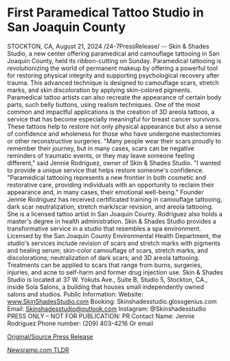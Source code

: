 # First Paramedical Tattoo Studio in San Joaquin County

STOCKTON, CA, August 21, 2024 /24-7PressRelease/ -- Skin & Shades Studio, a new center offering paramedical and camouflage tattooing in San Joaquin County, held its ribbon-cutting on Sunday.  Paramedical tattooing is revolutionizing the world of permanent makeup by offering a powerful tool for restoring physical integrity and supporting psychological recovery after trauma. This advanced technique is designed to camouflage scars, stretch marks, and skin discoloration by applying skin-colored pigments.  Paramedical tattoo artists can also recreate the appearance of certain body parts, such belly buttons, using realism techniques. One of the most common and impactful applications is the creation of 3D areola tattoos, a service that has become especially meaningful for breast cancer survivors. These tattoos help to restore not only physical appearance but also a sense of confidence and wholeness for those who have undergone mastectomies or other reconstructive surgeries.  "Many people wear their scars proudly to remember their journey, but in many cases, scars can be negative reminders of traumatic events, or they may leave someone feeling different," said Jennie Rodriguez, owner of Skin & Shades Studio. "I wanted to provide a unique service that helps restore someone's confidence.  "Paramedical tattooing represents a new frontier in both cosmetic and restorative care, providing individuals with an opportunity to reclaim their appearance and, in many cases, their emotional well-being."  Founder Jennie Rodriguez has received certificated training in camouflage tattooing, dark scar neutralization, stretch mark/scar revision, and areola tattooing. She is a licensed tattoo artist in San Joaquin County. Rodriguez also holds a master's degree in health administration.  Skin & Shades Studio provides a transformative service in a studio that resembles a spa environment. Licensed by the San Joaquin County Environmental Health Department, the studio's services include revision of scars and stretch marks with pigments and healing serum; skin-color camouflage of scars, stretch marks, and discolorations; neutralization of dark scars; and 3D areola tattooing. Treatments can be applied to scars that range from burns, surgeries, injuries, and acne to self-harm and former drug injection use. Skin & Shades Studio is located at 37 W. Yokuts Ave., Suite B, Studio 5, Stockton, CA., inside Sola Salons, a building that houses small independently owned salons and studios.   Public Information: Website: www.SkinShadesStudio.com Booking: Skinshadesstudio.glossgenius.com Email: Skinshadesstudio@outlook.com Instagram: @Skinshadesstudio  PRESS ONLY – NOT FOR PUBLICATION: PR Contact Name: Jennie Rodriguez Phone number: (209) 403-4216  Or email 

[Original/Source Press Release](https://www.24-7pressrelease.com/press-release/513577/first-paramedical-tattoo-studio-in-san-joaquin-county) 

[Newsramp.com TLDR](https://newsramp.com/None) 